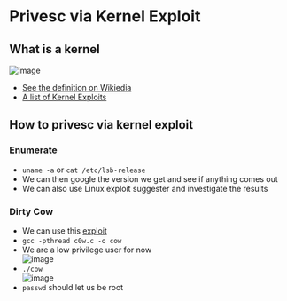 # Privesc via Kernel Exploit

## What is a kernel

![image](https://user-images.githubusercontent.com/96747355/167271686-de6d61de-0566-475e-9248-bac94de54d0e.png)  
- [See the definition on Wikiedia](https://en.wikipedia.org/wiki/Kernel_(operating_system))
- [A list of Kernel Exploits](https://github.com/lucyoa/kernel-exploits)

## How to privesc via kernel exploit

### Enumerate

- `uname -a` or `cat /etc/lsb-release `
- We can then google the version we get and see if anything comes out
- We can also use Linux exploit suggester and investigate the results


### Dirty Cow

- We can use this [exploit](https://www.exploit-db.com/exploits/40839)
- `gcc -pthread c0w.c -o cow`
- We are a low privilege user for now  
![image](https://user-images.githubusercontent.com/96747355/167271901-78383711-70af-455a-8120-f221f8375bcc.png)  
- `./cow`  
![image](https://user-images.githubusercontent.com/96747355/167271978-bed109e8-f527-4f8e-8303-a935a27150c6.png)
- `passwd` should let us be root
